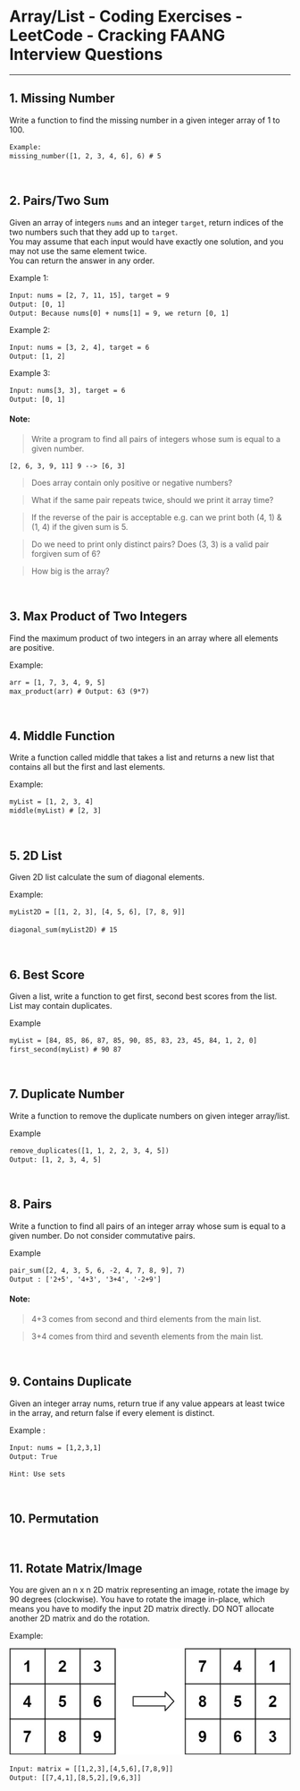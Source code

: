 # Array/List - Coding Exercises - LeetCode - Cracking FAANG Interview Questions
---

## 1. Missing Number

Write a function to find the missing number in a given integer array of 1 to 100.

```
Example:
missing_number([1, 2, 3, 4, 6], 6) # 5
```

<br>

## 2. Pairs/Two Sum

Given an array of integers `nums` and an integer `target`, return indices of the two numbers such that they add up to `target`.
<br>
You may assume that each input would have exactly one solution, and you may not use the same element twice.
<br>
You can return the answer in any order.

Example 1:

```
Input: nums = [2, 7, 11, 15], target = 9
Output: [0, 1]
Output: Because nums[0] + nums[1] = 9, we return [0, 1]
```

Example 2:

```
Input: nums = [3, 2, 4], target = 6
Output: [1, 2]
```

Example 3:

```
Input: nums[3, 3], target = 6
Output: [0, 1]
```

#### Note:

> Write a program to find all pairs of integers whose sum is equal to a given number.

```
[2, 6, 3, 9, 11] 9 --> [6, 3]
```

> Does array contain only positive or negative numbers?

> What if the same pair repeats twice, should we print it array time?

> If the reverse of the pair is acceptable e.g. can we print both (4, 1) & (1, 4) if the given sum is 5.

> Do we need to print only distinct pairs? Does (3, 3) is a valid pair forgiven sum of 6?

> How big is the array?

<br>

## 3. Max Product of Two Integers

Find the maximum product of two integers in an array where all elements are positive.

Example:

```
arr = [1, 7, 3, 4, 9, 5]
max_product(arr) # Output: 63 (9*7)
```

<br>

## 4. Middle Function

Write a function called middle that takes a list and returns a new list that contains all but the first and last elements.

Example:

```
myList = [1, 2, 3, 4]
middle(myList) # [2, 3]
```

<br>

## 5. 2D List

Given 2D list calculate the sum of diagonal elements.

Example:

```
myList2D = [[1, 2, 3], [4, 5, 6], [7, 8, 9]]

diagonal_sum(myList2D) # 15
```

<br>

## 6. Best Score

Given a list, write a function to get first, second best scores from the list.
<br>
List may contain duplicates.

Example

```
myList = [84, 85, 86, 87, 85, 90, 85, 83, 23, 45, 84, 1, 2, 0]
first_second(myList) # 90 87
```

<br>

## 7. Duplicate Number

Write a function to remove the duplicate numbers on given integer array/list.

Example

```
remove_duplicates([1, 1, 2, 2, 3, 4, 5])
Output: [1, 2, 3, 4, 5]
```

<br>

## 8. Pairs

Write a function to find all pairs of an integer array whose sum is equal to a given number. Do not consider commutative pairs.

Example

```
pair_sum([2, 4, 3, 5, 6, -2, 4, 7, 8, 9], 7)
Output : ['2+5', '4+3', '3+4', '-2+9']
```

#### Note:

> 4+3 comes from second and third elements from the main list.

> 3+4 comes from third and seventh elements from the main list.

<br>

## 9. Contains Duplicate

Given an integer array nums, return true if any value appears at least twice in the array, and return false if every element is distinct.

Example :

```
Input: nums = [1,2,3,1]
Output: True
```

`Hint: Use sets`

<br>

## 10. Permutation

<br>

## 11. Rotate Matrix/Image

You are given an n x n 2D matrix representing an image, rotate the image by 90 degrees (clockwise).
You have to rotate the image in-place, which means you have to modify the input 2D matrix directly.
DO NOT allocate another 2D matrix and do the rotation.

Example:

![image.png](2023-05-01_18-45-50-715225fa6b5f82235759d8f9c9d06f26.jpg)

```
Input: matrix = [[1,2,3],[4,5,6],[7,8,9]]
Output: [[7,4,1],[8,5,2],[9,6,3]]
```


